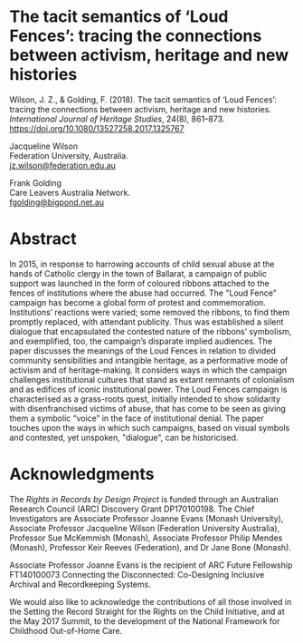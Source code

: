 # The tacit semantics of ‘Loud Fences’: tracing the connections between activism, heritage and new histories

Wilson, J. Z., & Golding, F. (2018). The tacit semantics of ‘Loud Fences’: tracing the connections between activism, heritage and new histories. _International Journal of Heritage Studies_, 24(8), 861–873. https://doi.org/10.1080/13527258.2017.1325767

Jacqueline Wilson \
Federation University, Australia. \
jz.wilson@federation.edu.au 

Frank Golding \
Care Leavers Australia Network. \
fgolding@bigpond.net.au 

# Abstract 

In 2015, in response to harrowing accounts of child sexual abuse at the hands of Catholic clergy in the town of Ballarat, a campaign of public support was launched in the form of coloured ribbons attached to the fences of institutions where the abuse had occurred. The "Loud Fence" campaign has become a global form of protest and commemoration. Institutions’ reactions were varied; some removed the ribbons, to find them promptly replaced, with attendant publicity. Thus was established a silent dialogue that encapsulated the contested nature of the ribbons’ symbolism, and exemplified, too, the campaign’s disparate implied audiences. The paper discusses the meanings of the Loud Fences in relation to divided community sensibilities and intangible heritage, as a performative mode of activism and of heritage-making. It considers ways in which the campaign challenges institutional cultures that stand as extant remnants of colonialism and as edifices of iconic institutional power. The Loud Fences campaign is characterised as a grass-roots quest, initially intended to show solidarity with disenfranchised victims of abuse, that has come to be seen as giving them a symbolic “voice” in the face of institutional denial. The paper touches upon the ways in which such campaigns, based on visual symbols and contested, yet unspoken, "dialogue", can be historicised.

# Acknowledgments

The _Rights in Records by Design Project_ is funded through an Australian Research Council (ARC) Discovery Grant DP170100198. The Chief Investigators are Associate Professor Joanne Evans (Monash University), Associate Professor Jacqueline Wilson (Federation University Australia), Professor Sue McKemmish (Monash), Associate Professor Philip Mendes (Monash), Professor Keir Reeves (Federation), and Dr Jane Bone (Monash). 

Associate Professor Joanne Evans is the recipient of ARC Future Fellowship FT140100073 Connecting the Disconnected: Co-Designing Inclusive Archival and Recordkeeping Systems. 

We would also like to acknowledge the contributions of all those involved in the Setting the Record Straight for the Rights on the Child Initiative, and at the May 2017 Summit, to the development of the National Framework for Childhood Out-of-Home Care.
